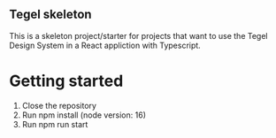 ## Tegel skeleton

This is a skeleton project/starter for projects that want to use the Tegel Design System in a React appliction with Typescript. 

# Getting started
1. Close the repository
2. Run npm install (node version: 16)
3. Run npm run start